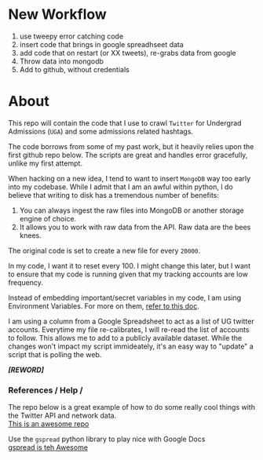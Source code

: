 # New Workflow

1.  use tweepy error catching code
2.  insert code that brings in google spreadhseet data
3.  add code that on restart (or XX tweets), re-grabs data from google
4.  Throw data into mongodb
5.  Add to github, without credentials

#  About


This repo will contain the code that I use to crawl `Twitter` for Undergrad Admissions  (`UGA`) and some admissions related hashtags.

The code borrows from some of my past work, but it heavily relies upon the first github repo below.  The scripts are great and handles error gracefully, unlike my first attempt.  

When hacking on a new idea, I tend to want to insert `MongoDB`  way too early into my codebase.  While I admit that I am an awful within python, I do believe that writing to disk has a tremendous number of benefits:

1.  You can always ingest the raw files into MongoDB or another storage engine of choice.
2.  It allows you to work with raw data from the API.  Raw data are the bees knees.  

The original code is set to create a new file for every `20000`.  

In my code, I want it to reset every 100.  I might change this later, but I want to ensure that my code is running given that my tracking accounts are low frequency.


Instead of embedding important/secret variables in my code, I am using Environment Variables.  For more on them, [refer to this doc](https://help.ubuntu.com/community/EnvironmentVariables).



I am using a column from a Google Spreadsheet to act as a list of UG twitter accounts.  Everytime my file re-calibrates, I will re-read the list of accounts to follow.  This allows me to add to a publicly available dataset.  While the changes won't impact my script immideately, it's an easy way to "update" a script that is polling the web. 

___[REWORD]___








### References / Help / 

The repo below is a great example of how to do some really cool things with the Twitter API and network data.  
[This is an awesome repo](https://github.com/alexhanna/hse-twitter)

Use the `gspread` python library to play nice with Google Docs  
[gspread is teh Awesome](https://github.com/burnash/gspread)






